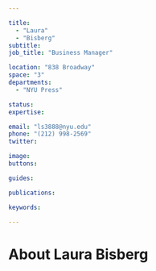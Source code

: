 ```yaml
---

title:
  - "Laura"
  - "Bisberg"
subtitle: 
job_title: "Business Manager"

location: "838 Broadway"
space: "3"
departments:
  - "NYU Press"

status: 
expertise:

email: "ls3888@nyu.edu"
phone: "(212) 998-2569"
twitter: 

image: 
buttons:

guides:

publications:

keywords:

---
```


# About Laura Bisberg


